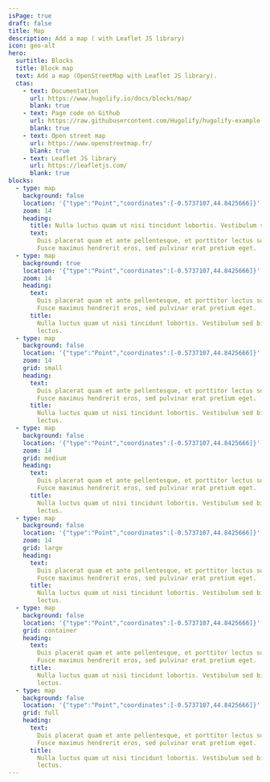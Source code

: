 ```yaml
---
isPage: true
draft: false
title: Map
description: Add a map ( with Leaflet JS library)
icon: geo-alt
hero:
  surtitle: Blocks
  title: Block map
  text: Add a map (OpenStreetMap with Leaflet JS library).
  ctas:
    - text: Documentation
      url: https://www.hugolify.io/docs/blocks/map/
      blank: true
    - text: Page code on Github
      url: https://raw.githubusercontent.com/Hugolify/hugolify-example-site/refs/heads/main/content/docs/map.md
      blank: true
    - text: Open street map
      url: https://www.openstreetmap.fr/
      blank: true
    - text: Leaflet JS library
      url: https://leafletjs.com/
      blank: true
blocks:
  - type: map
    background: false
    location: '{"type":"Point","coordinates":[-0.5737107,44.8425666]}'
    zoom: 14
    heading:
      title: Nulla luctus quam ut nisi tincidunt lobortis. Vestibulum sed bibendum lectus.
      text:
        Duis placerat quam et ante pellentesque, et porttitor lectus sollicitudin.
        Fusce maximus hendrerit eros, sed pulvinar erat pretium eget.
  - type: map
    background: true
    location: '{"type":"Point","coordinates":[-0.5737107,44.8425666]}'
    zoom: 14
    heading:
      text:
        Duis placerat quam et ante pellentesque, et porttitor lectus sollicitudin.
        Fusce maximus hendrerit eros, sed pulvinar erat pretium eget.
      title:
        Nulla luctus quam ut nisi tincidunt lobortis. Vestibulum sed bibendum
        lectus.
  - type: map
    background: false
    location: '{"type":"Point","coordinates":[-0.5737107,44.8425666]}'
    zoom: 14
    grid: small
    heading:
      text:
        Duis placerat quam et ante pellentesque, et porttitor lectus sollicitudin.
        Fusce maximus hendrerit eros, sed pulvinar erat pretium eget.
      title:
        Nulla luctus quam ut nisi tincidunt lobortis. Vestibulum sed bibendum
        lectus.
  - type: map
    background: false
    location: '{"type":"Point","coordinates":[-0.5737107,44.8425666]}'
    zoom: 14
    grid: medium
    heading:
      text:
        Duis placerat quam et ante pellentesque, et porttitor lectus sollicitudin.
        Fusce maximus hendrerit eros, sed pulvinar erat pretium eget.
      title:
        Nulla luctus quam ut nisi tincidunt lobortis. Vestibulum sed bibendum
        lectus.
  - type: map
    background: false
    location: '{"type":"Point","coordinates":[-0.5737107,44.8425666]}'
    zoom: 14
    grid: large
    heading:
      text:
        Duis placerat quam et ante pellentesque, et porttitor lectus sollicitudin.
        Fusce maximus hendrerit eros, sed pulvinar erat pretium eget.
      title:
        Nulla luctus quam ut nisi tincidunt lobortis. Vestibulum sed bibendum
        lectus.
  - type: map
    background: false
    location: '{"type":"Point","coordinates":[-0.5737107,44.8425666]}'
    grid: container
    heading:
      text:
        Duis placerat quam et ante pellentesque, et porttitor lectus sollicitudin.
        Fusce maximus hendrerit eros, sed pulvinar erat pretium eget.
      title:
        Nulla luctus quam ut nisi tincidunt lobortis. Vestibulum sed bibendum
        lectus.
  - type: map
    background: false
    location: '{"type":"Point","coordinates":[-0.5737107,44.8425666]}'
    grid: full
    heading:
      text:
        Duis placerat quam et ante pellentesque, et porttitor lectus sollicitudin.
        Fusce maximus hendrerit eros, sed pulvinar erat pretium eget.
      title:
        Nulla luctus quam ut nisi tincidunt lobortis. Vestibulum sed bibendum
        lectus.
---
```

